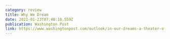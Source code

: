 ```yaml
---
category: review
title: Why We Dream
date: 2021-01-23T07:48:18.559Z
publication: Washington Post
link: https://www.washingtonpost.com/outlook/in-our-dreams-a-theater-of-the-unconscious/2021/01/21/5fa3ff34-4398-11eb-b0e4-0f182923a025_story.html
---
```

